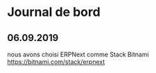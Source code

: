 # Journal de bord 
## 06.09.2019
nous avons choisi ERPNext comme Stack Bitnami
https://bitnami.com/stack/erpnext
